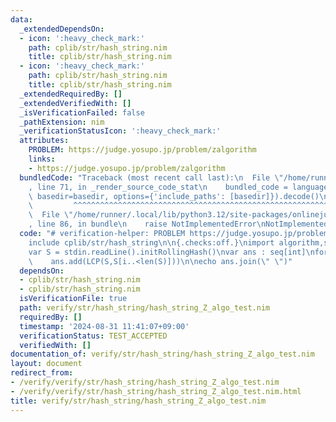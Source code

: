 ```yaml
---
data:
  _extendedDependsOn:
  - icon: ':heavy_check_mark:'
    path: cplib/str/hash_string.nim
    title: cplib/str/hash_string.nim
  - icon: ':heavy_check_mark:'
    path: cplib/str/hash_string.nim
    title: cplib/str/hash_string.nim
  _extendedRequiredBy: []
  _extendedVerifiedWith: []
  _isVerificationFailed: false
  _pathExtension: nim
  _verificationStatusIcon: ':heavy_check_mark:'
  attributes:
    PROBLEM: https://judge.yosupo.jp/problem/zalgorithm
    links:
    - https://judge.yosupo.jp/problem/zalgorithm
  bundledCode: "Traceback (most recent call last):\n  File \"/home/runner/.local/lib/python3.12/site-packages/onlinejudge_verify/documentation/build.py\"\
    , line 71, in _render_source_code_stat\n    bundled_code = language.bundle(stat.path,\
    \ basedir=basedir, options={'include_paths': [basedir]}).decode()\n          \
    \         ^^^^^^^^^^^^^^^^^^^^^^^^^^^^^^^^^^^^^^^^^^^^^^^^^^^^^^^^^^^^^^^^^^^^^^^^^^^^^^^^^\n\
    \  File \"/home/runner/.local/lib/python3.12/site-packages/onlinejudge_verify/languages/nim.py\"\
    , line 86, in bundle\n    raise NotImplementedError\nNotImplementedError\n"
  code: "# verification-helper: PROBLEM https://judge.yosupo.jp/problem/zalgorithm\n\
    include cplib/str/hash_string\n\n{.checks:off.}\nimport algorithm,sequtils,strutils\n\
    var S = stdin.readLine().initRollingHash()\nvar ans : seq[int]\nfor i in 0..<len(S):\n\
    \    ans.add(LCP(S,S[i..<len(S)]))\n\necho ans.join(\" \")"
  dependsOn:
  - cplib/str/hash_string.nim
  - cplib/str/hash_string.nim
  isVerificationFile: true
  path: verify/str/hash_string/hash_string_Z_algo_test.nim
  requiredBy: []
  timestamp: '2024-08-31 11:41:07+09:00'
  verificationStatus: TEST_ACCEPTED
  verifiedWith: []
documentation_of: verify/str/hash_string/hash_string_Z_algo_test.nim
layout: document
redirect_from:
- /verify/verify/str/hash_string/hash_string_Z_algo_test.nim
- /verify/verify/str/hash_string/hash_string_Z_algo_test.nim.html
title: verify/str/hash_string/hash_string_Z_algo_test.nim
---
```

